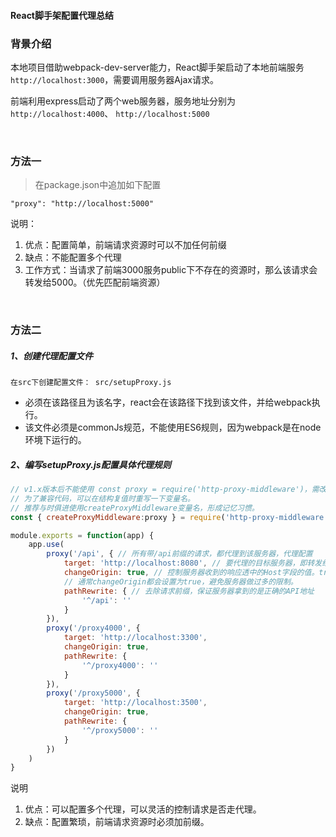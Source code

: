 #### React脚手架配置代理总结

### 背景介绍

本地项目借助webpack-dev-server能力，React脚手架启动了本地前端服务`http://localhost:3000`，需要调用服务器Ajax请求。

前端利用express启动了两个web服务器，服务地址分别为 
`http://localhost:4000`、 `http://localhost:5000`

&emsp;

### 方法一

>在package.json中追加如下配置

```
"proxy": "http://localhost:5000"
```

说明：
1. 优点：配置简单，前端请求资源时可以不加任何前缀
2. 缺点：不能配置多个代理
3. 工作方式：当请求了前端3000服务public下不存在的资源时，那么该请求会转发给5000。（优先匹配前端资源）

&emsp;

### 方法二

##### 1、创建代理配置文件

```
在src下创建配置文件： src/setupProxy.js
```
- 必须在该路径且为该名字，react会在该路径下找到该文件，并给webpack执行。
- 该文件必须是commonJs规范，不能使用ES6规则，因为webpack是在node环境下运行的。

##### 2、编写setupProxy.js配置具体代理规则

```js
// v1.x版本后不能使用 const proxy = require('http-proxy-middleware')，需改成如下
// 为了兼容代码，可以在结构复值时重写一下变量名。
// 推荐与时俱进使用createProxyMiddleware变量名，形成记忆习惯。
const { createProxyMiddleware:proxy } = require('http-proxy-middleware')

module.exports = function(app) {
    app.use(
        proxy('/api', { // 所有带/api前缀的请求，都代理到该服务器，代理配置
            target: 'http://localhost:8080', // 要代理的目标服务器，即转发给谁
            changeOrigin: true, // 控制服务器收到的响应透中的Host字段的值。true-谁发出就是谁即代理服务端口4000，false-始终为原始发起者即前端服务端口3000。
            // 通常changeOrigin都会设置为true，避免服务器做过多的限制。
            pathRewrite: { // 去除请求前缀，保证服务器拿到的是正确的API地址
                '^/api': ''
            }
        }),
        proxy('/proxy4000', {
            target: 'http://localhost:3300',
            changeOrigin: true,
            pathRewrite: {
                '^/proxy4000': ''
            }
        }),
        proxy('/proxy5000', {
            target: 'http://localhost:3500',
            changeOrigin: true,
            pathRewrite: {
                '^/proxy5000': ''
            }
        })
    )
}

```

说明
1. 优点：可以配置多个代理，可以灵活的控制请求是否走代理。
2. 缺点：配置繁琐，前端请求资源时必须加前缀。
